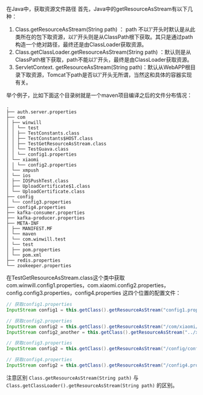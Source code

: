 在Java中，获取资源文件路径
首先，Java中的getResourceAsStream有以下几种：
1. Class.getResourceAsStream(String path) ： path 不以’/'开头时默认是从此类所在的包下取资源，以’/'开头则是从ClassPath根下获取。其只是通过path构造一个绝对路径，最终还是由ClassLoader获取资源。
2. Class.getClassLoader.getResourceAsStream(String path) ：默认则是从ClassPath根下获取，path不能以’/'开头，最终是由ClassLoader获取资源。  
3. ServletContext. getResourceAsStream(String path)：默认从WebAPP根目录下取资源，Tomcat下path是否以’/'开头无所谓，当然这和具体的容器实现有关。

举个例子，比如下面这个目录树就是一个maven项目编译之后的文件分布情况：  
```
.  
├── auth.server.properties  
├── com  
│ ├── winwill  
│ │ └── test  
│ │ ├── TestConstants.class  
│ │ ├── TestConstants$HOST.class  
│ │ ├── TestGetResourceAsStream.class  
│ │ └── TestGuava.class  
│ │ └── config1.properties  
│ └── xiaomi  
│ │ └── config2.properties  
│ └── xmpush  
│ └── ios  
│ ├── IOSPushTest.class  
│ ├── UploadCertificate$1.class  
│ └── UploadCertificate.class  
├── config  
│ └── config3.properties  
├── config4.properties  
├── kafka-consumer.properties  
├── kafka-producer.properties  
├── META-INF  
│ ├── MANIFEST.MF  
│ └── maven  
│ └── com.winwill.test  
│ └── test  
│ ├── pom.properties  
│ └── pom.xml  
├── redis.properties  
└── zookeeper.properties
```
在TestGetResourceAsStream.class这个类中获取 com.winwill.config1.properties，com.xiaomi.config2.properties，config.config3.properties，config4.properties 这四个位置的配置文件：

```java
// 获取config1.properties
InputStream config1 = this.getClass().getResourceAsStream("config1.properties");

// 获取config2.properties
InputStream config2 = this.getClass().getResourceAsStream("/com/xiaomi/config2.properties");
InputStream config2_another = this.getClass().getResourceAsStream("../xiaomi/config2.properties");

// 获取config3.properties
InputStream config2 = this.getClass().getResourceAsStream("/config/config3.properties");

// 获取config4.properties
InputStream config2 = this.getClass().getResourceAsStream("/config4.properties");
```
注意区别 `Class.getResourceAsStream(String path)` 与 `Class.getClassLoader().getResourceAsStream(String path)` 的区别。
<!--stackedit_data:
eyJoaXN0b3J5IjpbLTUyMTYxNjYsMTE5OTU4ODkyMF19
-->